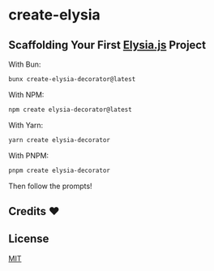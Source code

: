 # create-elysia

## Scaffolding Your First [Elysia.js](https://elysiajs.com) Project

With Bun:

```bash
bunx create-elysia-decorator@latest
```

With NPM:

```bash
npm create elysia-decorator@latest
```

With Yarn:

```bash
yarn create elysia-decorator
```

With PNPM:

```bash
pnpm create elysia-decorator
```

Then follow the prompts!

## Credits ❤️

## License

[MIT](LICENSE)
